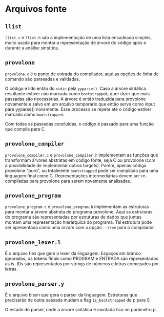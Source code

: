 # Arquivos fonte

## ```llist```
```llist.c``` e ```llist.h``` são a implementação de uma lista encadeada
simples, muito usada para montar a representação de árvore do código após e
durante a análise sintática.

## ```provolone```
```provolone.c``` é o ponto de entrada do compilador, aqui as opções de linha
de comando são parseadas e validadas.

O código é lido então do ```stdin``` pela ```yyparse()```. Caso a árvore
sintática resultante estiver não marcada como ```bootstrapped```, quer dizer
que mais passadas são necessárias. A árvore é então traduzida para provolone
novamente e salvo em um arquivo temporário que então serve como input para
yyparse() novamente. Esse processo se repete até o código estiver marcado como
```bootstrapped```.

Com todas as passadas concluídas, o código é passado para uma função que compila para C.

## ```provolone_compiler```
```provolone_compiler.c``` e ```provolone_compiler.h``` implementam as funções
que transformam árvores abstratas em código fonte, seja C ou provolone (com a
possibilidade de implementar outros targets). Porém, apenas código provolone
"puro", ou totalmente ```bootstrapped``` pode ser compilado para uma linguagem
final como C. Representações intermediárias devem ser re-compiladas para
provolone para serem novamente analisadas.

## ```provolone_program```
```provolone_program.c``` e ```provolone_program.h``` implementam as estruturas
para montar a árvore abstrata do programa provolone. Aqui as estruturas do
programa são representadas por estruturas de dados que juntas montam uma
representação hierárquica do programa. Tal estrutura pode ser apresentada como
uma árvore com a opção ```--tree``` para o compilador.

## ```provolone_lexer.l```
É o arquivo flex que gera o lexer da linguagem. Espaços em branco ignorados, os
tokens finais como PROGRAM e ENTRADA são representados as is. IDs são
representados por strings de números e letras começados por letras.

## ```provolone_parser.y```
É o arquivo bison que gera o parser da linguagem. Estruturas que precisarão de outra passada mudam a flag ```is_bootstrapped``` de p para 0.

O estado do parser, onde a árvore sintática é montada fica no parâmetro p.

